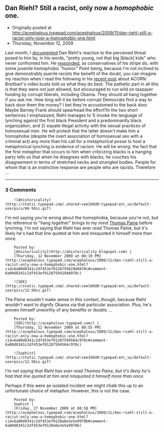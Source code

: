 ## Dan Riehl? Still a racist, only now a <em>homophobic</em> one.

 * Originally posted at http://acephalous.typepad.com/acephalous/2009/11/dan-riehl-still-a-racist-only-now-a-homophobic-one.html
 * Thursday, November 12, 2009



Last month, I [documented](http://acephalous.typepad.com/acephalous/2009/09/language-is-revealing-that-dan-riehl-is-a-racist.html)
Dan Riehl's reaction to the perceived threat posed to him by, in his
words, "pretty young, not that big [black] kids" who never confronted
him. He [responded](http://acephalous.typepad.com/acephalous/2009/09/proving-the-point-i-made-about-him-being-along-the-lines-of-a-rank-bigot-.html),
as conservatives of his stripe do, with some juvenile homophobic
"humor." Point being, because I'm not inclined to give demonstrably
puerile racists the benefit of the doubt, you can imagine my reaction
when I read the following in his [recent post](http://www.riehlworldview.com/carnivorous\_conservative/2009/11/acorn-we-have-a-constitutional-right-to-steal-taxpayer-money.html) about ACORN:
Breitbart's
video busts told us what they do best. The pathetic part in all this is
that they were not just allowed, but encouraged to run wild on taxpayer
funding by corrupt liberals, including Obama. 
They
should all hang together if you ask me. How long will it be before
corrupt Democrats find a way to back door them the money?
 I bet they're accustomed to the back door. Maybe Barney Frank should spearhead the effort?In the 
two short sentences 
I
emphasized, Riehl manages to 1) invoke the language of lynching against
the first black President and a predominantly black organization, and
2) equate illegal activity with the sexual practices of homosexual men.
He will protest that the latter doesn't make him a homophobe (despite
the overt association of homosexual sex with a criminal act) any more
than his call for a metaphorical posse to host a metaphorical lynching
is evidence of racism. He will be wrong: the fact that 
the first metaphor that occurs to him when criticizing blacks is a hanging party 
tells
us that when he disagrees with blacks, he couches his disagreement in
terms of stretched necks and strangled bodies. People for whom that is
an instinctive response are people who are racists. Therefore ...
		

* * *

### 3 Comments 

		

                
[]()

	

		![Ahistoricality](http://static.typepad.com/.shared:vee3ddd0:typepad:en\_us/default-userpics/04-50si.gif)
	

	

		

I'm not saying you're wrong about the homophobia, because you're not, but the reference to "hang together" brings to my mind [Thomas Paine](http://www.brainyquote.com/quotes/quotes/t/thomaspain137311.html) before lynching. I'm not saying that Riehl has ever _read_ Thomas Paine, but it's likely he's had that line quoted at him and misquoted it himself more than once. 

	

		Posted by:
		[Ahistoricality](http://ahistoricality.blogspot.com) |
		[Thursday, 12 November 2009 at 08:19 PM](http://acephalous.typepad.com/acephalous/2009/11/dan-riehl-still-a-racist-only-now-a-homophobic-one.html?cid=6a00d8341c2df453ef012875942948970c#comment-6a00d8341c2df453ef012875942948970c)

[]()

	

		![SEK](http://static.typepad.com/.shared:vee3ddd0:typepad:en\_us/default-userpics/12-50si.gif)
	

	

		

The Paine wouldn't make sense in this context, though, because Riehl wouldn't want to dignify Obama via that particular association.  Plus, he's proven himself unworthy of any benefits or doubts ...

	

		Posted by:
		[SEK](http://acephalous.typepad.com/) |
		[Thursday, 12 November 2009 at 08:55 PM](http://acephalous.typepad.com/acephalous/2009/11/dan-riehl-still-a-racist-only-now-a-homophobic-one.html?cid=6a00d8341c2df453ef01287594564c970c#comment-6a00d8341c2df453ef01287594564c970c)

[]()

	

		![Sophist](http://static.typepad.com/.shared:vee3ddd0:typepad:en\_us/default-userpics/12-50si.gif)
	

	

		

_I'm not saying that Riehl has ever read Thomas Paine, but it's likely he's had that line quoted at him and misquoted it himself more than once._

Perhaps if this were an isolated incident we might chalk this up to an unfortunate choice of metaphor. However, this is not the case.

	

		Posted by:
		Sophist |
		[Friday, 27 November 2009 at 08:58 PM](http://acephalous.typepad.com/acephalous/2009/11/dan-riehl-still-a-racist-only-now-a-homophobic-one.html?cid=6a00d8341c2df453ef0120a6e3e5e9970b#comment-6a00d8341c2df453ef0120a6e3e5e9970b)

		

        